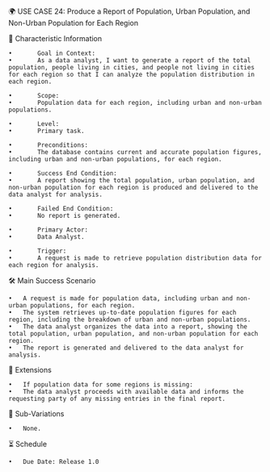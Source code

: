 🌍 USE CASE 24: Produce a Report of Population, Urban Population, and Non-Urban Population for Each Region

📌 Characteristic Information

	•       Goal in Context:
	•       As a data analyst, I want to generate a report of the total population, people living in cities, and people not living in cities for each region so that I can analyze the population distribution in each region.
	
    •       Scope:
	•       Population data for each region, including urban and non-urban populations.
	
    •       Level:
	•       Primary task.
	
    •       Preconditions:
	•       The database contains current and accurate population figures, including urban and non-urban populations, for each region.
	
    •       Success End Condition:
	•       A report showing the total population, urban population, and non-urban population for each region is produced and delivered to the data analyst for analysis.
	
    •       Failed End Condition:
	•       No report is generated.
	
    •       Primary Actor:
	•       Data Analyst.
	
    •       Trigger:
	•       A request is made to retrieve population distribution data for each region for analysis.

🛠 Main Success Scenario

	•	A request is made for population data, including urban and non-urban populations, for each region.
	•	The system retrieves up-to-date population figures for each region, including the breakdown of urban and non-urban populations.
	•	The data analyst organizes the data into a report, showing the total population, urban population, and non-urban population for each region.
	•	The report is generated and delivered to the data analyst for analysis.

🚨 Extensions

	•	If population data for some regions is missing:
	•	The data analyst proceeds with available data and informs the requesting party of any missing entries in the final report.

🔀 Sub-Variations

	•	None.

⏳ Schedule

	•	Due Date: Release 1.0
